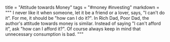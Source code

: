 title = "Attitude towards Money"
tags = "#money #investing"
markdown = """
I never like it when someone, let it be a friend or a lover, says, "I can't do it". For me, it should be "how can I do it?". In Rich Dad, Poor Dad, the author's attitude towards money is similar. Instead of saying "I can't afford it", ask "how can I afford it?".
Of course always keep in mind that unnecessary consumption is bad.
"""